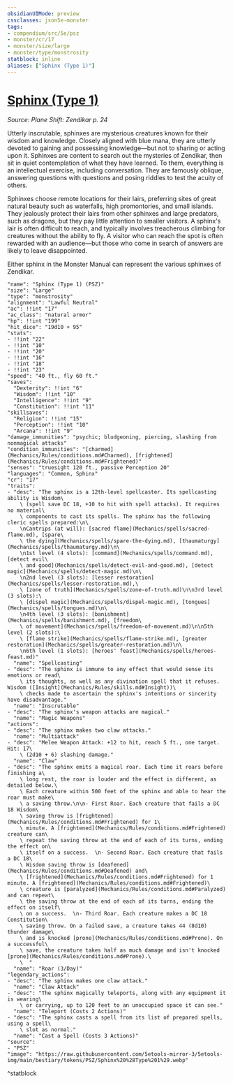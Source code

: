 ```yaml
---
obsidianUIMode: preview
cssclasses: json5e-monster
tags:
- compendium/src/5e/psz
- monster/cr/17
- monster/size/large
- monster/type/monstrosity
statblock: inline
aliases: ["Sphinx (Type 1)"]
---
```

# [Sphinx (Type 1)](Mechanics\bestiary\monstrosity/sphinx-type-1-psz.md)
*Source: Plane Shift: Zendikar p. 24*  

Utterly inscrutable, sphinxes are mysterious creatures known for their wisdom and knowledge. Closely aligned with blue mana, they are utterly devoted to gaining and possessing knowledge—but not to sharing or acting upon it. Sphinxes are content to search out the mysteries of Zendikar, then sit in quiet contemplation of what they have learned. To them, everything is an intellectual exercise, including conversation. They are famously oblique, answering questions with questions and posing riddles to test the acuity of others.

Sphinxes choose remote locations for their lairs, preferring sites of great natural beauty such as waterfalls, high promontories, and small islands. They jealously protect their lairs from other sphinxes and large predators, such as dragons, but they pay little attention to smaller visitors. A sphinx's lair is often difficult to reach, and typically involves treacherous climbing for creatures without the ability to fly. A visitor who can reach the spot is often rewarded with an audience—but those who come in search of answers are likely to leave disappointed.

Either sphinx in the Monster Manual can represent the various sphinxes of Zendikar.

```statblock
"name": "Sphinx (Type 1) (PSZ)"
"size": "Large"
"type": "monstrosity"
"alignment": "Lawful Neutral"
"ac": !!int "17"
"ac_class": "natural armor"
"hp": !!int "199"
"hit_dice": "19d10 + 95"
"stats":
- !!int "22"
- !!int "10"
- !!int "20"
- !!int "16"
- !!int "18"
- !!int "23"
"speed": "40 ft., fly 60 ft."
"saves":
  "Dexterity": !!int "6"
  "Wisdom": !!int "10"
  "Intelligence": !!int "9"
  "Constitution": !!int "11"
"skillsaves":
  "Religion": !!int "15"
  "Perception": !!int "10"
  "Arcana": !!int "9"
"damage_immunities": "psychic; bludgeoning, piercing, slashing from nonmagical attacks"
"condition_immunities": "[charmed](Mechanics/Rules/conditions.md#Charmed), [frightened](Mechanics/Rules/conditions.md#Frightened)"
"senses": "truesight 120 ft., passive Perception 20"
"languages": "Common, Sphinx"
"cr": "17"
"traits":
- "desc": "The sphinx is a 12th-level spellcaster. Its spellcasting ability is Wisdom\
    \ (spell save DC 18, +10 to hit with spell attacks). It requires no material\
    \ components to cast its spells. The sphinx has the following cleric spells prepared:\n\
    \nCantrips (at will): [sacred flame](Mechanics/spells/sacred-flame.md), [spare\
    \ the dying](Mechanics/spells/spare-the-dying.md), [thaumaturgy](Mechanics/spells/thaumaturgy.md)\n\
    \n1st level (4 slots): [command](Mechanics/spells/command.md), [detect evil\
    \ and good](Mechanics/spells/detect-evil-and-good.md), [detect magic](Mechanics/spells/detect-magic.md)\n\
    \n2nd level (3 slots): [lesser restoration](Mechanics/spells/lesser-restoration.md),\
    \ [zone of truth](Mechanics/spells/zone-of-truth.md)\n\n3rd level (3 slots):\
    \ [dispel magic](Mechanics/spells/dispel-magic.md), [tongues](Mechanics/spells/tongues.md)\n\
    \n4th level (3 slots): [banishment](Mechanics/spells/banishment.md), [freedom\
    \ of movement](Mechanics/spells/freedom-of-movement.md)\n\n5th level (2 slots):\
    \ [flame strike](Mechanics/spells/flame-strike.md), [greater restoration](Mechanics/spells/greater-restoration.md)\n\
    \n6th level (1 slots): [heroes' feast](Mechanics/spells/heroes-feast.md)"
  "name": "Spellcasting"
- "desc": "The sphinx is immune to any effect that would sense its emotions or read\
    \ its thoughts, as well as any divination spell that it refuses. Wisdom ([Insight](Mechanics/Rules/skills.md#Insight))\
    \ checks made to ascertain the sphinx's intentions or sincerity have disadvantage."
  "name": "Inscrutable"
- "desc": "The sphinx's weapon attacks are magical."
  "name": "Magic Weapons"
"actions":
- "desc": "The sphinx makes two claw attacks."
  "name": "Multiattack"
- "desc": "Melee Weapon Attack: +12 to hit, reach 5 ft., one target. Hit: 17\
    \ (2d10 + 6) slashing damage."
  "name": "Claw"
- "desc": "The sphinx emits a magical roar. Each time it roars before finishing a\
    \ long rest, the roar is louder and the effect is different, as detailed below.\
    \ Each creature within 500 feet of the sphinx and able to hear the roar must make\
    \ a saving throw.\n\n- First Roar. Each creature that fails a DC 18 Wisdom\
    \ saving throw is [frightened](Mechanics/Rules/conditions.md#Frightened) for 1\
    \ minute. A [frightened](Mechanics/Rules/conditions.md#Frightened) creature can\
    \ repeat the saving throw at the end of each of its turns, ending the effect on\
    \ itself on a success.  \n- Second Roar. Each creature that fails a DC 18\
    \ Wisdom saving throw is [deafened](Mechanics/Rules/conditions.md#Deafened) and\
    \ [frightened](Mechanics/Rules/conditions.md#Frightened) for 1 minute. A [frightened](Mechanics/Rules/conditions.md#Frightened)\
    \ creature is [paralyzed](Mechanics/Rules/conditions.md#Paralyzed) and can repeat\
    \ the saving throw at the end of each of its turns, ending the effect on itself\
    \ on a success.  \n- Third Roar. Each creature makes a DC 18 Constitution\
    \ saving throw. On a failed save, a creature takes 44 (8d10) thunder damage\
    \ and is knocked [prone](Mechanics/Rules/conditions.md#Prone). On a successful\
    \ save, the creature takes half as much damage and isn't knocked [prone](Mechanics/Rules/conditions.md#Prone).\
    \  "
  "name": "Roar (3/Day)"
"legendary_actions":
- "desc": "The sphinx makes one claw attack."
  "name": "Claw Attack"
- "desc": "The sphinx magically teleports, along with any equipment it is wearing\
    \ or carrying, up to 120 feet to an unoccupied space it can see."
  "name": "Teleport (Costs 2 Actions)"
- "desc": "The sphinx casts a spell from its list of prepared spells, using a spell\
    \ slot as normal."
  "name": "Cast a Spell (Costs 3 Actions)"
"source":
- "PSZ"
"image": "https://raw.githubusercontent.com/5etools-mirror-3/5etools-img/main/bestiary/tokens/PSZ/Sphinx%20%28Type%201%29.webp"
```
^statblock